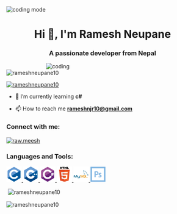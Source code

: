 <img src ="https://imgs.search.brave.com/gm82o5QVRwdt-SPLGGVWUQIil5G7OpjmQqJFnd1KXQU/rs:fit:1200:900:1/g:ce/aHR0cHM6Ly93YWxs/cGFwZXJjYXZlLmNv/bS93cC93cDYyNzE2/NzUucG5n" height="500" width="1600" alt="coding mode">
<h1 align="center">Hi 👋, I'm Ramesh Neupane</h1>
<h3 align="center">A passionate developer from Nepal</h3>
<img align="right" alt="coding" width="400" src="https://imgs.search.brave.com/Jxkr0lAI7FP8Wy912aeFqpoBuvF1z_HfrcJOdpjMR6k/rs:fit:480:320:1/g:ce/aHR0cHM6Ly9pLmdp/ZmVyLmNvbS9CbTdD/LmdpZg.gif"

<p align="left"> <img src="https://komarev.com/ghpvc/?username=rameshneupane10&label=Profile%20views&color=0e75b6&style=flat" alt="rameshneupane10" /> </p>

<p align="left"> <a href="https://github.com/ryo-ma/github-profile-trophy"><img src="https://github-profile-trophy.vercel.app/?username=rameshneupane10" alt="rameshneupane10" /></a> </p>

- 🌱 I’m currently learning **c#**

- 📫 How to reach me **rameshnjr10@gmail.com**

<h3 align="left">Connect with me:</h3>
<p align="left">
<a href="https://instagram.com/raw.meesh" target="blank"><img align="center" src="https://raw.githubusercontent.com/rahuldkjain/github-profile-readme-generator/master/src/images/icons/Social/instagram.svg" alt="raw.meesh" height="30" width="40" /></a>
</p>

<h3 align="left">Languages and Tools:</h3>
<p align="left"> <a href="https://www.cprogramming.com/" target="_blank" rel="noreferrer"> <img src="https://raw.githubusercontent.com/devicons/devicon/master/icons/c/c-original.svg" alt="c" width="40" height="40"/> </a> <a href="https://www.w3schools.com/cpp/" target="_blank" rel="noreferrer"> <img src="https://raw.githubusercontent.com/devicons/devicon/master/icons/cplusplus/cplusplus-original.svg" alt="cplusplus" width="40" height="40"/> </a> <a href="https://www.w3schools.com/cs/" target="_blank" rel="noreferrer"> <img src="https://raw.githubusercontent.com/devicons/devicon/master/icons/csharp/csharp-original.svg" alt="csharp" width="40" height="40"/> </a> <a href="https://www.w3.org/html/" target="_blank" rel="noreferrer"> <img src="https://raw.githubusercontent.com/devicons/devicon/master/icons/html5/html5-original-wordmark.svg" alt="html5" width="40" height="40"/> </a> <a href="https://www.mysql.com/" target="_blank" rel="noreferrer"> <img src="https://raw.githubusercontent.com/devicons/devicon/master/icons/mysql/mysql-original-wordmark.svg" alt="mysql" width="40" height="40"/> </a> <a href="https://www.photoshop.com/en" target="_blank" rel="noreferrer"> <img src="https://raw.githubusercontent.com/devicons/devicon/master/icons/photoshop/photoshop-line.svg" alt="photoshop" width="40" height="40"/> </a> </p>

<p>&nbsp;<img align="center" src="https://github-readme-stats.vercel.app/api?username=rameshneupane10&show_icons=true&locale=en" alt="rameshneupane10" /></p>

<p><img align="center" src="https://github-readme-streak-stats.herokuapp.com/?user=rameshneupane10&" alt="rameshneupane10" /></p>
